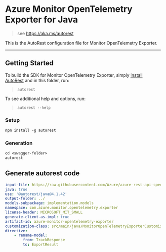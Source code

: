 # Azure Monitor OpenTelemetry Exporter for Java

> see https://aka.ms/autorest

This is the AutoRest configuration file for Monitor OpenTelemetry Exporter.

---
## Getting Started
To build the SDK for Monitor OpenTelemetry Exporter, simply [Install AutoRest](https://aka.ms/autorest) and
in this folder, run:

> `autorest`

To see additional help and options, run:

> `autorest --help`

### Setup
```ps
npm install -g autorest
```

### Generation
```ps
cd <swagger-folder>
autorest
```

## Generate autorest code
``` yaml
input-file: https://raw.githubusercontent.com/Azure/azure-rest-api-specs/master/specification/applicationinsights/data-plane/Monitor.Exporters/preview/v2.1/swagger.json
java: true
use: '@autorest/java@4.1.42'
output-folder: ../
models-subpackage: implementation.models
namespace: com.azure.monitor.opentelemetry.exporter
license-header: MICROSOFT_MIT_SMALL
generate-client-as-impl: true
artifact-id: azure-monitor-opentelemetry-exporter
customization-class: src/main/java/MonitorOpenTelemetryExporterCustomizations.java
directive:
    - rename-model:
        from: TrackResponse
        to: ExportResult
```

